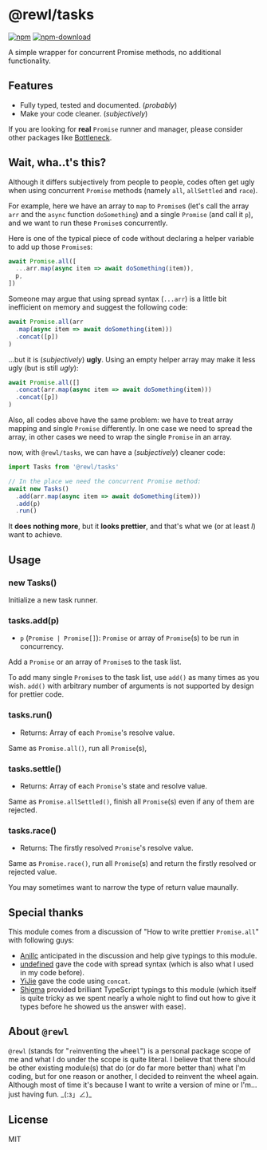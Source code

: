 # @rewl/tasks

[![npm](https://img.shields.io/npm/v/@rewl/tasks?style=flat-square)](https://www.npmjs.com/package/@rewl/tasks)
[![npm-download](https://img.shields.io/npm/dw/@rewl/tasks?style=flat-square)](https://www.npmjs.com/package/@rewl/tasks)

A simple wrapper for concurrent Promise methods, no additional functionality.

## Features

- Fully typed, tested and documented. (*probably*)
- Make your code cleaner. (*subjectively*)

If you are looking for **real** `Promise` runner and manager, please consider other packages like [Bottleneck](https://github.com/SGrondin/bottleneck).

## Wait, wha..t's this?

Although it differs subjectively from people to people, codes often get ugly when using concurrent `Promise` methods (namely `all`, `allSettled` and `race`).

For example, here we have an array to `map` to `Promise`s (let's call the array `arr` and the `async` function `doSomething`) and a single `Promise` (and call it `p`), and we want to run these `Promise`s concurrently.

Here is one of the typical piece of code without declaring a helper variable to add up those `Promise`s:

```js
await Promise.all([
  ...arr.map(async item => await doSomething(item)),
  p,
])
```

Someone may argue that using spread syntax (`...arr`) is a little bit inefficient on memory and suggest the following code:

```js
await Promise.all(arr
  .map(async item => await doSomething(item)))
  .concat([p])
)
```

...but it is (*subjectively*) **ugly**. Using an empty helper array may make it less ugly (but is still *ugly*):

```js
await Promise.all([]
  .concat(arr.map(async item => await doSomething(item)))
  .concat([p])
)
```

Also, all codes above have the same problem: we have to treat array mapping and single `Promise` differently. In one case we need to spread the array, in other cases we need to wrap the single `Promise` in an array.

now, with `@rewl/tasks`, we can have a (*subjectively*) cleaner code:

```js
import Tasks from '@rewl/tasks'

// In the place we need the concurrent Promise method:
await new Tasks()
  .add(arr.map(async item => await doSomething(item)))
  .add(p)
  .run()
```

It **does nothing more**, but it **looks prettier**, and that's what we (or at least *I*) want to achieve.

## Usage

### new Tasks()

Initialize a new task runner.

### tasks.add(p)

- `p` (`Promise | Promise[]`): `Promise` or array of `Promise`(s) to be run in concurrency.

Add a `Promise` or an array of `Promise`s to the task list.

To add many single `Promise`s to the task list, use `add()` as many times as you wish. `add()` with arbitrary number of arguments is not supported by design for prettier code.

### tasks.run()

- Returns: Array of each `Promise`'s resolve value.

Same as `Promise.all()`, run all `Promise`(s),

### tasks.settle()

- Returns: Array of each `Promise`'s state and resolve value.

Same as `Promise.allSettled()`, finish all `Promise`(s) even if any of them are rejected.

### tasks.race()

- Returns: The firstly resolved `Promise`'s resolve value.

Same as `Promise.race()`, run all `Promise`(s) and return the firstly resolved or rejected value.

You may sometimes want to narrow the type of return value maunally.

## Special thanks

This module comes from a discussion of "How to write prettier `Promise.all`" with following guys:

- [Anillc](https://github.com/Anillc) anticipated in the discussion and help give typings to this module.
- [undefined](https://github.com/undefined-moe) gave the code with spread syntax (which is also what I used in my code before).
- [YiJie](https://github.com/NWYLZW) gave the code using `concat`.
- [Shigma](https://github.com/shigma) provided brilliant TypeScript typings to this module (which itself is quite tricky as we spent nearly a whole night to find out how to give it types before he showed us the answer with ease).

## About `@rewl`

`@rewl` (stands for "`re`inventing the `w`hee`l`") is a personal package scope of me and what I do under the scope is quite literal. I believe that there should be other existing module(s) that do (or do far more better than) what I'm coding, but for one reason or another, I decided to reinvent the wheel again. Although most of time it's because I want to write a version of mine or I'm... just having fun. \_(:з」∠)\_

## License

MIT